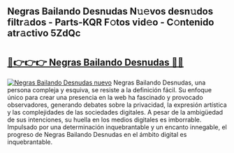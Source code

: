 ## Negras Bailando Desnudas N𝚞𝚎vos desn𝚞dos filtr𝚊dos - Parts-KQR F𝚘tos vid𝚎o - C𝚘ntenido atr𝚊ctivo 5ZdQc

# <h2><a href="http://mb35dj6.tromn.icu/?c=Negras+Bailando+Desnudas">🔗👉👉👉 Negras Bailando Desnudas 🔗🔗</a></h2>

[![Negras Bailando Desnudas nuevo](https://i.imgur.com/pEAQMta.gif)](http://mb35dj6.tromn.icu/?c=Negras+Bailando+Desnudas)
Negras Bailando Desnudas, una persona compleja y esquiva, se resiste a la definición fácil. Su enfoque único para crear una presencia en la web ha fascinado y provocado observadores, generando debates sobre la privacidad, la expresión artística y las complejidades de las sociedades digitales. A pesar de la ambigüedad de sus intenciones, su huella en los medios digitales es imborrable. Impulsado por una determinación inquebrantable y un encanto innegable, el progreso de Negras Bailando Desnudas en el ámbito digital es inquebrantable.
